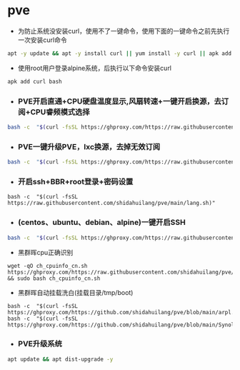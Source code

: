 # pve


- 为防止系统没安装curl，使用不了一键命令，使用下面的一键命令之前先执行一次安装curl命令
```sh
apt -y update && apt -y install curl || yum install -y curl || apk add curl bash
```

- 使用root用户登录alpine系统，后执行以下命令安装curl
```sh
apk add curl bash
```
- ### PVE开启直通+CPU硬盘温度显示,风扇转速+一键开启换源，去订阅+CPU睿频模式选择
```sh
bash -c  "$(curl -fsSL https://ghproxy.com/https://raw.githubusercontent.com/shidahuilang/pve/main/pve.sh)"
```
- ### PVE一键升级PVE，lxc换源，去掉无效订阅
```sh
bash -c  "$(curl -fsSL https://ghproxy.com/https://raw.githubusercontent.com/shidahuilang/pve/main/pvehy.sh)"
```
- ### 开启ssh+BBR+root登录+密码设置
```
bash -c  "$(curl -fsSL https://raw.githubusercontent.com/shidahuilang/pve/main/lang.sh)"
```
- ### (centos、ubuntu、debian、alpine)一键开启SSH
```sh
bash -c  "$(curl -fsSL https://ghproxy.com/https://raw.githubusercontent.com/shidahuilang/pve/main/ssh.sh)"
```
- 黑群晖cpu正确识别
```
wget -qO ch_cpuinfo_cn.sh https://ghproxy.com/https://raw.githubusercontent.com/shidahuilang/pve/main/ch_cpuinfo_cn.sh && sudo bash ch_cpuinfo_cn.sh
```
- 黑群晖自动挂载洗白(挂载目录/tmp/boot)
```
bash -c  "$(curl -fsSL https://ghproxy.com/https://github.com/shidahuilang/pve/blob/main/arpl.sh)"
bash -c  "$(curl -fsSL https://ghproxy.com/https://github.com/shidahuilang/pve/blob/main/Synology.sh)"
```

- ### PVE升级系统
```sh
apt update && apt dist-upgrade -y
```
